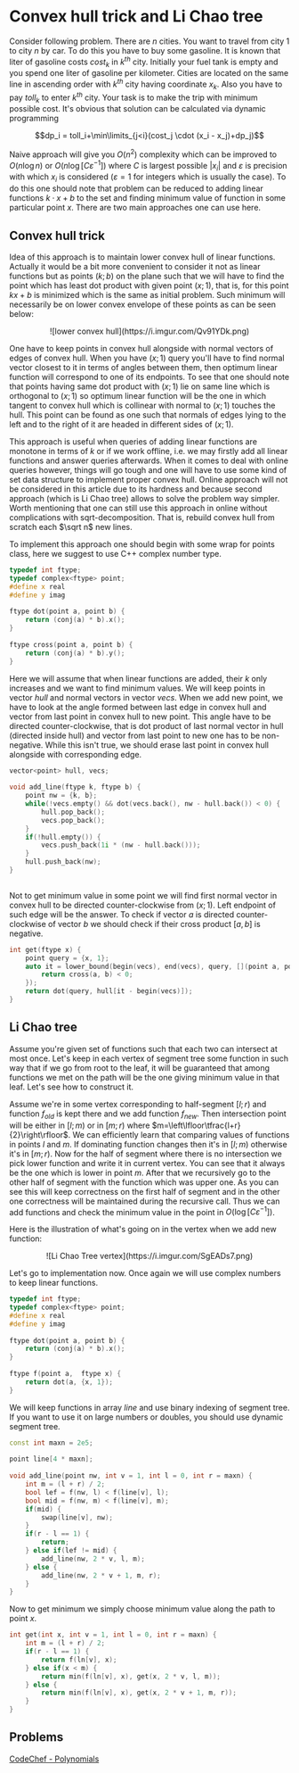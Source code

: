 <!--?title Convex hull trick and Li Chao tree -->

# Convex hull trick and Li Chao tree

Consider following problem. There are $n$ cities. You want to travel from city $1$ to city $n$ by car. To do this you have to buy some gasoline. It is known that liter of gasoline costs $cost_k$ in $k^{th}$ city. Initially your fuel tank is empty and you spend one liter of gasoline per kilometer. Cities are located on the same line in ascending order with $k^{th}$ city having coordinate $x_k$. Also you have to pay $toll_k$ to enter $k^{th}$ city. Your task is to make the trip with minimum possible cost. It's obvious that solution can be calculated via dynamic programming

$$dp_i = toll_i+\min\limits_{j<i}(cost_j \cdot (x_i - x_j)+dp_j)$$

Naive approach will give you $O(n^2)$ complexity which can be improved to $O(n \log n)$ or $O(n \log [C \varepsilon^{-1}])$ where $C$ is largest possible $|x_i|$ and $\varepsilon$ is precision with which $x_i$ is considered ($\varepsilon = 1$ for integers which is usually the case). To do this one should note that problem can be reduced to adding linear functions $k \cdot x + b$ to the set and finding minimum value of function in some particular point $x$. There are two main approaches one can use here.

## Convex hull trick

Idea of this approach is to maintain lower convex hull of linear functions. Actually it would be a bit more convenient to consider it not as linear functions but as points $(k;b)$ on the plane such that we will have to find the point which has least dot product with given point $(x;1)$, that is, for this point $kx+b$ is minimized which is the same as initial problem. Such minimum will necessarily be on lower convex envelope of these points as can be seen below:

<center> ![lower convex hull](https://i.imgur.com/Qv91YDk.png) </center>

One have to keep points in convex hull alongside with normal vectors of edges of convex hull. When you have $(x;1)$ query you'll have to find normal vector closest to it in terms of angles between them, then optimum linear function will correspond to one of its endpoints. To see that one should note that points having same dot product with $(x;1)$ lie on same line which is orthogonal to $(x;1)$ so optimum linear function will be the one in which tangent to convex hull which is collinear with normal to $(x;1)$ touches the hull. This point can be found as one such that normals of edges lying to the left and to the right of it are headed in different sides of $(x;1)$.

This approach is useful when queries of adding linear functions are monotone in terms of $k$ or if we work offline, i.e. we may firstly add all linear functions and answer queries afterwards. When it comes to deal with online queries however, things will go tough and one will have to use some kind of set data structure to implement proper convex hull. Online approach will not be considered in this article due to its hardness and because second approach (which is Li Chao tree) allows to solve the problem way simpler. Worth mentioning that one can still use this approach in online without complications with sqrt-decomposition. That is, rebuild convex hull from scratch each $\sqrt n$ new lines. 

To implement this approach one should begin with some wrap for points class, here we suggest to use C++ complex number type.

```cpp
typedef int ftype;
typedef complex<ftype> point;
#define x real
#define y imag
 
ftype dot(point a, point b) {
	return (conj(a) * b).x();
}
 
ftype cross(point a, point b) {
	return (conj(a) * b).y();
}
```

Here we will assume that when linear functions are added, their $k$ only increases and we want to find minimum values. We will keep points in vector $hull$ and normal vectors in vector $vecs$. When we add new point, we have to look at the angle formed between last edge in convex hull and vector from last point in convex hull to new point. This angle have to be directed counter-clockwise, that is dot product of last normal vector in hull (directed inside hull) and vector from last point to new one has to be non-negative. While this isn't true, we should erase last point in convex hull alongside with corresponding edge.

```cpp
vector<point> hull, vecs;
 
void add_line(ftype k, ftype b) {
    point nw = {k, b};
    while(!vecs.empty() && dot(vecs.back(), nw - hull.back()) < 0) {
        hull.pop_back();
        vecs.pop_back();
    }
    if(!hull.empty()) {
        vecs.push_back(1i * (nw - hull.back()));
    }
    hull.push_back(nw);
}
 
```
Not to get minimum value in some point we will find first normal vector in convex hull to be directed counter-clockwise from $(x;1)$. Left endpoint of such edge will be the answer. To check if vector $a$ is directed counter-clockwise of vector $b$ we should check if their cross product $[a,b]$ is negative.
```cpp
int get(ftype x) {
    point query = {x, 1};
    auto it = lower_bound(begin(vecs), end(vecs), query, [](point a, point b) {
        return cross(a, b) < 0;
    });
    return dot(query, hull[it - begin(vecs)]);
}
```

## Li Chao tree

Assume you're given set of functions such that each two can intersect at most once. Let's keep in each vertex of segment tree some function in such way that if we go from root to the leaf, it will be guaranteed that among functions we met on the path will be the one giving minimum value in that leaf. Let's see how to construct it.

Assume we're in some vertex corresponding to half-segment $[l;r)$ and function $f_{old}$ is kept there and we add function $f_{new}$. Then intersection point will be either in $[l;m)$ or in $[m;r)$ where $m=\left\lfloor\tfrac{l+r}{2}\right\rfloor$. We can efficiently learn that comparing values of functions in points $l$ and $m$. If dominating function changes then it's in $[l;m)$ otherwise it's in $[m;r)$. Now for the half of segment where there is no intersection we pick lower function and write it in current vertex. You can see that it always be the one which is lower in point $m$. After that we recursively go to the other half of segment with the function which was upper one. As you can see this will keep correctness on the first half of segment and in the other one correctness will be maintained during the recursive call. Thus we can add functions and check the minimum value in the point in $O(\log [C\varepsilon^{-1}])$.

Here is the illustration of what's going on in the vertex when we add new function:

<center>![Li Chao Tree vertex](https://i.imgur.com/SgEADs7.png)</center>

Let's go to implementation now. Once again we will use complex numbers to keep linear functions.

```cpp
typedef int ftype;
typedef complex<ftype> point;
#define x real
#define y imag
 
ftype dot(point a, point b) {
    return (conj(a) * b).x();
}
 
ftype f(point a,  ftype x) {
    return dot(a, {x, 1});
}
```
We will keep functions in array $line$ and use binary indexing of segment tree. If you want to use it on large numbers or doubles, you should use dynamic segment tree. 
```cpp
const int maxn = 2e5;
 
point line[4 * maxn];
 
void add_line(point nw, int v = 1, int l = 0, int r = maxn) {
    int m = (l + r) / 2;
    bool lef = f(nw, l) < f(line[v], l);
    bool mid = f(nw, m) < f(line[v], m);
    if(mid) {
        swap(line[v], nw);
    }
    if(r - l == 1) {
        return;
    } else if(lef != mid) {
        add_line(nw, 2 * v, l, m);
    } else {
        add_line(nw, 2 * v + 1, m, r);
    }
}
```
Now to get minimum we simply choose minimum value along the path to point $x$.
```cpp
int get(int x, int v = 1, int l = 0, int r = maxn) {
    int m = (l + r) / 2;
    if(r - l == 1) {
        return f(ln[v], x);
    } else if(x < m) {
        return min(f(ln[v], x), get(x, 2 * v, l, m));
    } else {
        return min(f(ln[v], x), get(x, 2 * v + 1, m, r));
    }
}
```

## Problems

[CodeChef - Polynomials](https://www.codechef.com/NOV17/problems/POLY)
